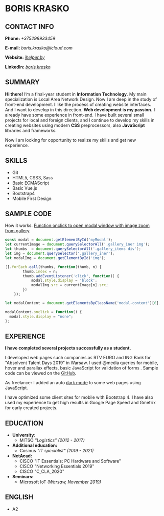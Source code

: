 # BORIS KRASKO
## CONTACT INFO
**Phone:** _+375298933459_

**E-mail:** _boris.krasko@icloud.com_

**Website:** _[ihelper.by](https://ihelper.by)_

**LinkedIn:** _[boris krasko](https://www.linkedin.com/in/boris-krasko-a89959195/)_

## SUMMARY
__Hi there!__ I’m a final-year student in __Information Technology__. My main specialization is Local Area Network Design. Now I am deep in the study of front-end development. I like the process of creating website interfaces. And I want to develop in this direction. __Web development is my passion.__ I already have some experience in front-end. I have built several small projects for local and foreign clients, and I continue to develop my skills in creating websites using modern __CSS__ preprocessors, also __JavaScript__ libraries and frameworks.

Now I am looking for opportunity to realize my skills and get new experience.

## SKILLS
* Git
* HTML5, CSS3, Sass
* Basic ECMAScript
* Basic Vue.js
* Bootstrap4
* Mobile First Design

## SAMPLE CODE
How it works. [Function onclick to open modal window with image zoom from gallery](https://ggvloerbekleding.be/#gallery)
```javascript
const modal = document.getElementById('myModal');
let currentImage = document.querySelectorAll('.gallery_iner img');
let thumbs	= document.querySelectorAll('.gallery_items div');
let img = document.querySelector('.gallery_iner');
let modalImg = document.getElementById('img');

[].forEach.call(thumbs, function(thumb, n) {
		thumb.index = n;
		thumb.addEventListener('click', function() {
			modal.style.display = 'block';
  			modalImg.src = currentImage[n].src;
		})
	});

let modalContent = document.getElementsByClassName('modal-content')[0];

modalContent.onclick = function() {
  modal.style.display = "none";
};
```

## EXPERIENCE
__I have completed several projects successfully as a student.__

I developed web pages such companies as RTV EURO and ING Bank for "Absolvent Talent Days 2019" in Warsaw.  I used @media queries for mobile, hover and parallax effects, basic JavaScript for validation of forms . Sample code can be viewed on the [GitHub](https://github.com/boriskrasko).

As freelancer I added an auto [dark mode](https://ihelper.by/) to some web pages using JavaScript.

I have optimized some client sites for mobile with Bootstrap 4. I have also used my experience to get high results in Google Page Speed and Gmetrix for early created projects.

## EDUCATION
* __University:__
  * MITSO _"Logistics"_ _(2012 - 2017)_
* __Additional education:__
  * Cosinus _"IT specialist"_ _(2019 - 2021)_
* __NetAcad:__
  * CISCO "IT Essentials: PC Hardware and Software"
  * CISCO "Networking Essentials 2019"
  * CISCO "C_CLA_2020"
* __Seminars:__
  * Microsoft IoT _(Warsaw, November 2019)_

## ENGLISH
* A2
